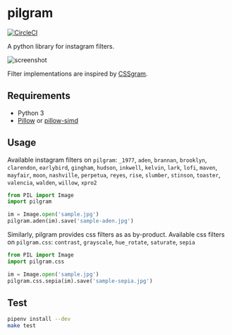 # pilgram

[![CircleCI](https://circleci.com/gh/akiomik/pilgram.svg?style=svg)](https://circleci.com/gh/akiomik/pilgram)

A python library for instagram filters.

![screenshot](screenshot.png)

Filter implementations are inspired by [CSSgram](https://una.im/CSSgram/).

## Requirements

- Python 3
- [Pillow](https://pillow.readthedocs.io/en/stable/) or [pillow-simd](https://github.com/uploadcare/pillow-simd)

## Usage

Available instagram filters on `pilgram`: `_1977`, `aden`, `brannan`, `brooklyn`, `clarendon`, `earlybird`, `gingham`, `hudson`, `inkwell`, `kelvin`, `lark`, `lofi`, `maven`, `mayfair`, `moon`, `nashville`, `perpetua`, `reyes`, `rise`, `slumber`, `stinson`, `toaster`, `valencia`, `walden`, `willow`, `xpro2`

```python
from PIL import Image
import pilgram

im = Image.open('sample.jpg')
pilgram.aden(im).save('sample-aden.jpg')
```

Similarly, pilgram provides css filters as as by-product.
Available css filters on `pilgram.css`: `contrast`, `grayscale`, `hue_rotate`, `saturate`, `sepia`

```python
from PIL import Image
import pilgram.css

im = Image.open('sample.jpg')
pilgram.css.sepia(im).save('sample-sepia.jpg')
```

## Test

```sh
pipenv install --dev
make test
```
